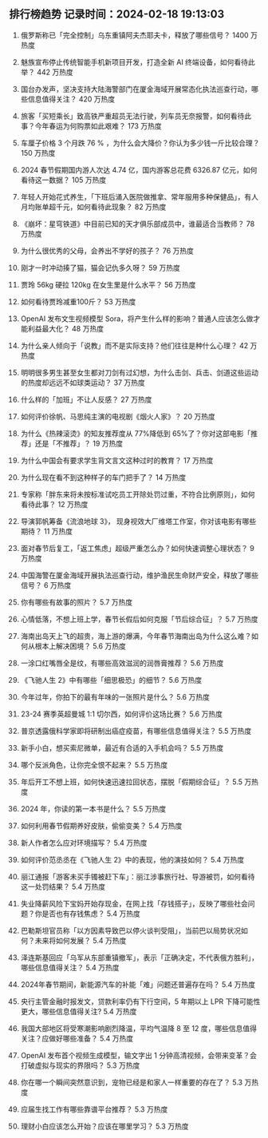 
## 排行榜趋势 记录时间：2024-02-18 19:13:03
  
  1. 俄罗斯称已「完全控制」乌东重镇阿夫杰耶夫卡，释放了哪些信号？ 1400 万热度
    
  2. 魅族宣布停止传统智能手机新项目开发，打造全新 AI 终端设备，如何看待此举？ 442 万热度
    
  3. 国台办发声，坚决支持大陆海警部门在厦金海域开展常态化执法巡查行动，哪些信息值得关注？ 420 万热度
    
  4. 旅客「买短乘长」致高铁严重超员无法行驶，列车员无奈报警，如何看待此事？今年春运为何购票如此艰难？ 173 万热度
    
  5. 车厘子价格 3 个月跌 76 % ，为什么会大降价？你认为多少钱一斤比较合理？ 150 万热度
    
  6. 2024 春节假期国内游人次达 4.74 亿，国内游客总花费 6326.87 亿元，如何看待这一数据？ 105 万热度
    
  7. 年轻人开始花式养生，「下班后涌入医院做推拿、常年服用多种保健品」，有人月均账单超千元，如何看待此现象？ 82 万热度
    
  8. 《崩坏：星穹铁道》中目前已知的天才俱乐部成员中，谁最适合当教师？ 78 万热度
    
  9. 为什么很优秀的父母，会养出不学好的孩子？ 76 万热度
    
  10. 刚才一时冲动揍了猫，猫会记仇多久呀？ 59 万热度
    
  11. 贾玲 56kg 硬拉 120kg 在女生里是什么水平？ 56 万热度
    
  12. 如何看待贾玲减重100斤？ 53 万热度
    
  13. OpenAI 发布文生视频模型 Sora，将产生什么样的影响？普通人应该怎么做才能利益最大化？ 48 万热度
    
  14. 为什么亲人倾向于「说教」而不是实际支持？他们往往是种什么心理？ 42 万热度
    
  15. 明明很多男生甚至女生都对刀剑有过幻想，为什么击剑、兵击、剑道这些运动的热度却远远不如球类运动？ 37 万热度
    
  16. 什么样的「加班」不让人反感？ 27 万热度
    
  17. 如何评价徐帆、马思纯主演的电视剧《烟火人家》？ 20 万热度
    
  18. 为什么《热辣滚烫》的知友推荐度从 77%降低到 65%了？你对这部电影「推荐」还是「不推荐」？ 19 万热度
    
  19. 为什么中国会有要求学生背文言文这种过时的教育？ 17 万热度
    
  20. 为什么现在看不到这种样子的车门把手了？ 14 万热度
    
  21. 专家称「胖东来将未按标准试吃员工开除处罚过重，不符合比例原则」，如何看待此事？ 12 万热度
    
  22. 导演郭帆筹备《流浪地球 3》， 现身视效大厂维塔工作室，你对该电影有哪些期待？ 11 万热度
    
  23. 面对春节后复工，「返工焦虑」超级严重怎么办？如何快速调整心理状态？ 9 万热度
    
  24. 中国海警在厦金海域开展执法巡查行动，维护渔民生命财产安全，释放了哪些信号？ 6 万热度
    
  25. 你有哪些有故事的照片？ 5.7 万热度
    
  26. 心情低落，不想上班上学，春节长假后如何克服「节后综合征」？ 5.7 万热度
    
  27. 海南出岛天上飞的超贵，海上游的爆满，今年春节海南出岛为什么这么难？如何从根本上解决困境？ 5.6 万热度
    
  28. 一涂口红嘴唇全是纹，有哪些高效滋润的润唇膏推荐？ 5.6 万热度
    
  29. 《飞驰人生 2》中有哪些「细思极恐」的细节？ 5.6 万热度
    
  30. 今年过年，你拍下的最有年味的一张照片是什么？ 5.6 万热度
    
  31. 23-24 赛季英超曼城 1:1 切尔西，如何评价这场比赛？ 5.6 万热度
    
  32. 普京透露俄科学家即将研制出癌症疫苗，有哪些信息值得关注？ 5.5 万热度
    
  33. 新手小白，想买索尼微单，最近有合适的入手机会吗？ 5.5 万热度
    
  34. 哪个反派角色，让你完全恨不起来？ 5.5 万热度
    
  35. 年后开工不想上班，如何快速迅速拉回状态，摆脱「假期综合征」？ 5.5 万热度
    
  36. 2024 年，你读的第一本书是什么？ 5.5 万热度
    
  37. 如何利用春节假期养好皮肤，偷偷变美？ 5.4 万热度
    
  38. 新人作者怎么应对环境描写？ 5.4 万热度
    
  39. 如何评价范丞丞在《飞驰人生 2》中的表现，他的演技如何？ 5.4 万热度
    
  40. 丽江通报「游客未买手镯被赶下车」：丽江涉事旅行社、导游被罚，如何看待这一处罚结果？ 5.4 万热度
    
  41. 失业降薪风险下宝妈开始存现金，在网上找「存钱搭子」，反映了哪些社会问题？你是否也有存钱焦虑？ 5.4 万热度
    
  42. 巴勒斯坦官员称「以方因素导致巴以停火谈判受阻」，当前巴以局势状况如何？未来将如何发展？ 5.4 万热度
    
  43. 泽连斯基回应「乌军从东部重镇撤军」，表示「正确决定，不代表俄方胜利」，哪些信息值得关注？ 5.4 万热度
    
  44. 2024年春节期间，新能源汽车的补能「难」问题还普遍存在吗？ 5.4 万热度
    
  45. 央行主管金融时报发文，贷款利率仍有下行空间，5 年期以上 LPR 下降可能性更大，哪些信息值得关注? 5.4 万热度
    
  46. 我国大部地区将受寒潮影响剧烈降温，平均气温降 8 至 12 度，哪些信息值得关注？应做好哪些准备？ 5.4 万热度
    
  47. OpenAI 发布首个视频生成模型，输文字出 1 分钟高清视频，会带来变革？会打破虚拟与现实的界限吗？ 5.3 万热度
    
  48. 你在哪一个瞬间突然意识到，宠物已经是和家人一样重要的存在了？ 5.3 万热度
    
  49. 应届生找工作有哪些靠谱平台推荐？ 5.3 万热度
    
  50. 理财小白应该怎么开始？应该在哪里学习？ 5.3 万热度
    